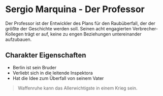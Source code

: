 # Sergio Marquina - Der Professor
Der Professor ist der Entwickler des Plans für den Raubüberfall, der der größte der Geschichte werden soll.
Seinen acht engagierten Verbrecher-Kollegen trägt er auf, keine zu engen Beziehungen untereinander aufzubauen.
## Charakter Eigenschaften
* Berlin ist sein Bruder
* Verliebt sich in die leitende Inspektora
* Hat die Idee zum Überfall von seinem Vater


> Waffenruhe kann das Allerwichtigste in einem Krieg sein.